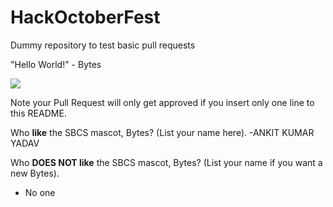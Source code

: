 # HackOctoberFest
Dummy repository to test basic pull requests

"Hello World!" - Bytes

[<img src="http://sbcs.io/images/sbcs_assets/hackbytes.png">](http://sbcs.io)

Note your Pull Request will only get approved if you insert only one line to this README.

Who **like** the SBCS mascot, Bytes? (List your name here).
-ANKIT KUMAR YADAV

Who **DOES NOT like** the SBCS mascot, Bytes? (List your name if you want a new Bytes).
- No one
